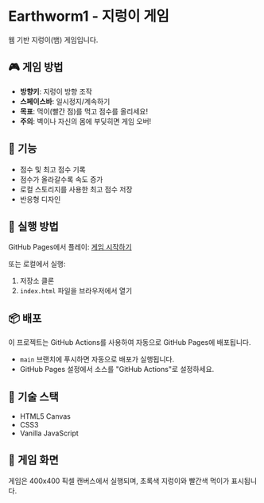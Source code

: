 # Earthworm1 - 지렁이 게임

웹 기반 지렁이(뱀) 게임입니다.

## 🎮 게임 방법

- **방향키**: 지렁이 방향 조작
- **스페이스바**: 일시정지/계속하기
- **목표**: 먹이(빨간 점)를 먹고 점수를 올리세요!
- **주의**: 벽이나 자신의 몸에 부딪히면 게임 오버!

## 🌟 기능

- 점수 및 최고 점수 기록
- 점수가 올라갈수록 속도 증가
- 로컬 스토리지를 사용한 최고 점수 저장
- 반응형 디자인

## 🚀 실행 방법

GitHub Pages에서 플레이: [게임 시작하기](https://trollgameskr.github.io/Earthworm1/)

또는 로컬에서 실행:
1. 저장소 클론
2. `index.html` 파일을 브라우저에서 열기

## 📦 배포

이 프로젝트는 GitHub Actions를 사용하여 자동으로 GitHub Pages에 배포됩니다.
- `main` 브랜치에 푸시하면 자동으로 배포가 실행됩니다.
- GitHub Pages 설정에서 소스를 "GitHub Actions"로 설정하세요.

## 📝 기술 스택

- HTML5 Canvas
- CSS3
- Vanilla JavaScript

## 🎨 게임 화면

게임은 400x400 픽셀 캔버스에서 실행되며, 초록색 지렁이와 빨간색 먹이가 표시됩니다.
